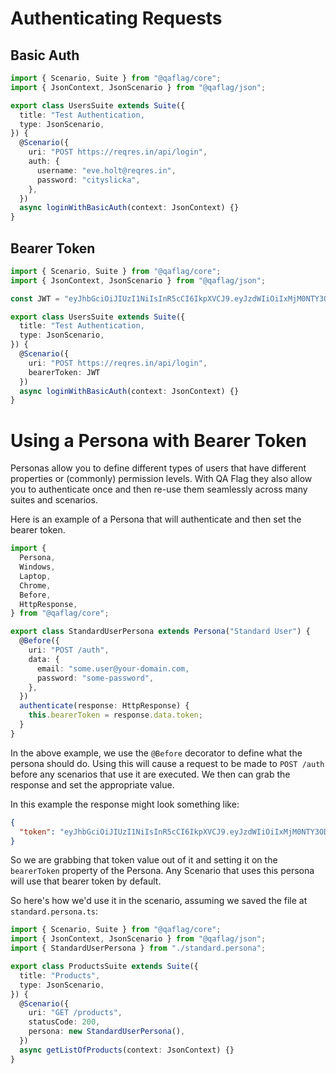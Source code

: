 # Authenticating Requests

## Basic Auth

```typescript
import { Scenario, Suite } from "@qaflag/core";
import { JsonContext, JsonScenario } from "@qaflag/json";

export class UsersSuite extends Suite({
  title: "Test Authentication,
  type: JsonScenario,
}) {
  @Scenario({
    uri: "POST https://reqres.in/api/login",
    auth: {
      username: "eve.holt@reqres.in",
      password: "cityslicka",
    },
  })
  async loginWithBasicAuth(context: JsonContext) {}
}
```

## Bearer Token

```typescript
import { Scenario, Suite } from "@qaflag/core";
import { JsonContext, JsonScenario } from "@qaflag/json";

const JWT = "eyJhbGciOiJIUzI1NiIsInR5cCI6IkpXVCJ9.eyJzdWIiOiIxMjM0NTY3ODkwIiwibmFtZSI6IkpvaG4gRG9lIiwiaWF0IjoxNTE2MjM5MDIyfQ.SflKxwRJSMeKKF2QT4fwpMeJf36POk6yJV_adQssw5c";

export class UsersSuite extends Suite({
  title: "Test Authentication,
  type: JsonScenario,
}) {
  @Scenario({
    uri: "POST https://reqres.in/api/login",
    bearerToken: JWT
  })
  async loginWithBasicAuth(context: JsonContext) {}
}
```

# Using a Persona with Bearer Token

Personas allow you to define different types of users that have different properties or (commonly) permission levels. With QA Flag they also allow you to authenticate once and then re-use them seamlessly across many suites and scenarios.

Here is an example of a Persona that will authenticate and then set the bearer token.

```typescript
import {
  Persona,
  Windows,
  Laptop,
  Chrome,
  Before,
  HttpResponse,
} from "@qaflag/core";

export class StandardUserPersona extends Persona("Standard User") {
  @Before({
    uri: "POST /auth",
    data: {
      email: "some.user@your-domain.com,
      password: "some-password",
    },
  })
  authenticate(response: HttpResponse) {
    this.bearerToken = response.data.token;
  }
}
```

In the above example, we use the `@Before` decorator to define what the persona should do. Using this will cause a request to be made to `POST /auth` before any scenarios that use it are executed. We then can grab the response and set the appropriate value.

In this example the response might look something like:

```json
{
  "token": "eyJhbGciOiJIUzI1NiIsInR5cCI6IkpXVCJ9.eyJzdWIiOiIxMjM0NTY3ODkwIiwibmFtZSI6IkpvaG4gRG9lIiwiaWF0IjoxNTE2MjM5MDIyfQ.SflKxwRJSMeKKF2QT4fwpMeJf36POk6yJV_adQssw5c"
}
```

So we are grabbing that token value out of it and setting it on the `bearerToken` property of the Persona. Any Scenario that uses this persona will use that bearer token by default.

So here's how we'd use it in the scenario, assuming we saved the file at `standard.persona.ts`:

```typescript
import { Scenario, Suite } from "@qaflag/core";
import { JsonContext, JsonScenario } from "@qaflag/json";
import { StandardUserPersona } from "./standard.persona";

export class ProductsSuite extends Suite({
  title: "Products",
  type: JsonScenario,
}) {
  @Scenario({
    uri: "GET /products",
    statusCode: 200,
    persona: new StandardUserPersona(),
  })
  async getListOfProducts(context: JsonContext) {}
}
```

